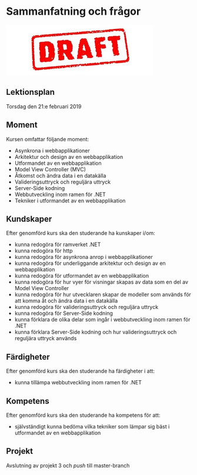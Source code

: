 # Sammanfatning och frågor

![Draft](draft.jpg)

## Lektionsplan
Torsdag den 21:e februari 2019

## Moment
Kursen omfattar följande moment:
* Asynkrona i webbapplikationer
* Arkitektur och design av en webbapplikation
* Utformandet av en webbapplikation
* Model View Controller (MVC)
* Åtkomst och ändra data i en datakälla
* Valideringsuttryck och reguljära uttryck
* Server-Side kodning
* Webbutveckling inom ramen för .NET
* Tekniker i utformandet av en webbapplikation

## Kundskaper
Efter genomförd kurs ska den studerande ha kunskaper i/om:
* kunna redogöra för ramverket .NET
* kunna redogöra för http
* kunna redogöra för asynkrona anrop i webbapplikationer
* kunna redogöra för underliggande arkitektur och design av en webbapplikation
* kunna redogöra för utformandet av en webbapplikation
* kunna redogöra för hur vyer för visningar skapas av data som en del av Model View Controller
* kunna redogöra för hur utvecklaren skapar de modeller som används för att komma åt och ändra data i en datakälla
* kunna redogöra för valideringsuttryck och reguljära uttryck
* kunna redogöra för Server-Side kodning
* kunna förklara de olika delar som ingår i webbutveckling inom ramen för .NET
* kunna förklara Server-Side kodning och hur valideringsuttryck och reguljära uttryck används

## Färdigheter
Efter genomförd kurs ska den studerande ha färdigheter i att:
* kunna tillämpa webbutveckling inom ramen för .NET

## Kompetens
Efter genomförd kurs ska den studerande ha kompetens för att:
* självständigt kunna bedöma vilka tekniker som lämpar sig bäst i utformandet av en webbapplikation

## Projekt
Avslutning av projekt 3 och *push* till master-branch